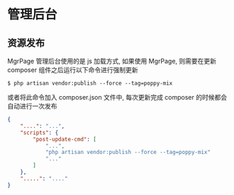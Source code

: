 # 管理后台

## 资源发布

MgrPage 管理后台使用的是 js 加载方式, 如果使用 MgrPage, 则需要在更新 composer 组件之后运行以下命令进行强制更新

```
$ php artisan vendor:publish --force --tag=poppy-mix
```

或者将此命令加入 composer.json 文件中, 每次更新完成 composer 的时候都会自动进行一次发布

```json
{
    "....": "...",
    "scripts": {
        "post-update-cmd": [
            "...",
            "php artisan vendor:publish --force --tag=poppy-mix"
            "..."
        ]
    },
    ".....": "...."
}
```
